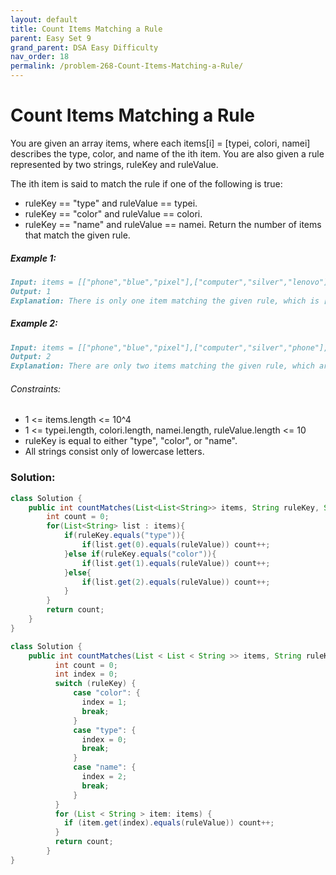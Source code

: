 ```yaml
---
layout: default
title: Count Items Matching a Rule
parent: Easy Set 9
grand_parent: DSA Easy Difficulty
nav_order: 18
permalink: /problem-268-Count-Items-Matching-a-Rule/
---
```

# Count Items Matching a Rule

You are given an array items, where each items[i] = [typei, colori, namei] describes the type, color, and name of the ith item. You are also given a rule represented by two strings, ruleKey and ruleValue.

The ith item is said to match the rule if one of the following is true:

* ruleKey == "type" and ruleValue == typei.
* ruleKey == "color" and ruleValue == colori.
* ruleKey == "name" and ruleValue == namei.
Return the number of items that match the given rule.

##### Example 1:
```markdown
Input: items = [["phone","blue","pixel"],["computer","silver","lenovo"],["phone","gold","iphone"]], ruleKey = "color", ruleValue = "silver"
Output: 1
Explanation: There is only one item matching the given rule, which is ["computer","silver","lenovo"].
```
##### Example 2:
```markdown
Input: items = [["phone","blue","pixel"],["computer","silver","phone"],["phone","gold","iphone"]], ruleKey = "type", ruleValue = "phone"
Output: 2
Explanation: There are only two items matching the given rule, which are ["phone","blue","pixel"] and ["phone","gold","iphone"]. Note that the item ["computer","silver","phone"] does not match.
```
###### Constraints:
* 1 <= items.length <= 10^4
* 1 <= typei.length, colori.length, namei.length, ruleValue.length <= 10
* ruleKey is equal to either "type", "color", or "name".
* All strings consist only of lowercase letters.

### Solution:
```java
class Solution {
    public int countMatches(List<List<String>> items, String ruleKey, String ruleValue) {
        int count = 0;
        for(List<String> list : items){
            if(ruleKey.equals("type")){
                if(list.get(0).equals(ruleValue)) count++;
            }else if(ruleKey.equals("color")){
                if(list.get(1).equals(ruleValue)) count++;
            }else{
                if(list.get(2).equals(ruleValue)) count++;
            }
        }
        return count;
    }
}
```
```java
class Solution {
    public int countMatches(List < List < String >> items, String ruleKey, String ruleValue) {
          int count = 0;
          int index = 0;
          switch (ruleKey) {
              case "color": {
                index = 1;
                break;
              }
              case "type": {
                index = 0;
                break;
              }
              case "name": {
                index = 2;
                break;
              }
          }
          for (List < String > item: items) {
            if (item.get(index).equals(ruleValue)) count++;
          }
          return count;
        }
}
```